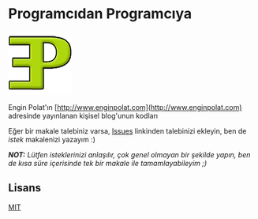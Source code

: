 # Programcıdan Programcıya

![Engin Polat Blog Logo](/assets/logo-128.png "Engin Polat Blog Logo - http://www.enginpolat.com")

Engin Polat'ın [http://www.enginpolat.com](http://www.enginpolat.com) adresinde yayınlanan kişisel blog'unun kodları

Eğer bir makale talebiniz varsa, [Issues](https://github.com/polatengin/polatengin.github.io/issues) linkinden talebinizi ekleyin, ben de *istek* makalenizi yazayım :)

<em>**NOT:** Lütfen isteklerinizi anlaşılır, çok genel olmayan bir şekilde yapın, ben de kısa süre içerisinde tek bir makale ile tamamlayabileyim ;)</em>

## Lisans

[MIT](http://opensource.org/licenses/MIT)
